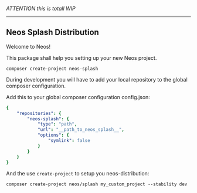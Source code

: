 
*ATTENTION this is totall WIP*

------------------------
Neos Splash Distribution
------------------------

Welcome to Neos!


This package shall help you setting up your new Neos project.

`composer create-project neos-splash`

During development you will have to add your local repository to the global composer configuration.

Add this to your global composer configuration config.json:

```yaml
{
    "repositories": {
        "neos-splash": {
            "type": "path",
            "url": "__path_to_neos_splash__",
            "options": {
                "symlink": false
            }
        }
    }
}
```

And the use `create-project` to setup you neos-distribution:

`composer create-project neos/splash my_custom_project --stability dev`


